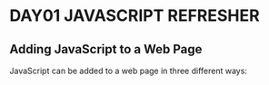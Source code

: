 # DAY01 JAVASCRIPT REFRESHER

## Adding JavaScript to a Web Page

<p>JavaScript can be added to a web page in three different ways:</p>
